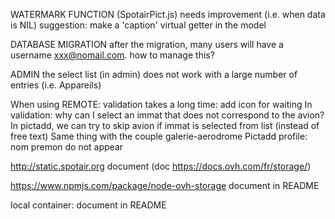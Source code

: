WATERMARK FUNCTION (SpotairPict.js)
	needs improvement (i.e. when data is NIL)
	suggestion: make a 'caption' virtual getter in the model

DATABASE MIGRATION
	after the migration, many users will have a username xxx@nomail.com. how to manage this?
	
ADMIN
	the select list (in admin) does not work with a large number of entries
	(i.e. Appareils)

When using REMOTE: validation takes a long time: add icon for waiting
In validation: why can I select an immat that does not correspond to the avion?
In pictadd, we can try to skip avion if immat is selected from list (instead of free text)
Same thing with the couple galerie-aerodrome
Pictadd profile: nom premon do not appear

http://static.spotair.org
	document
	(doc https://docs.ovh.com/fr/storage/)

https://www.npmjs.com/package/node-ovh-storage
	document in README

local container:
	document in README
	


